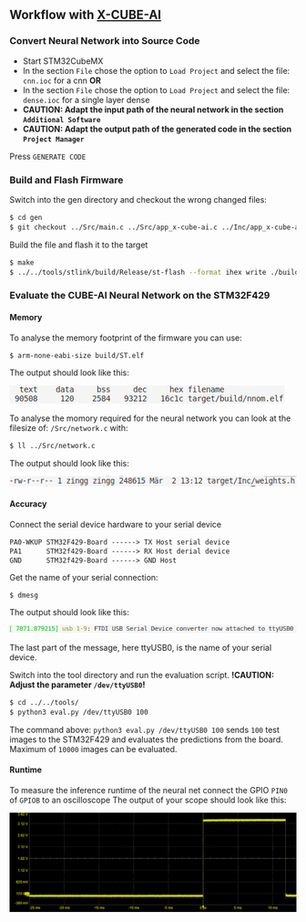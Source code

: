 ## Workflow with [X-CUBE-AI](https://www.st.com/en/embedded-software/x-cube-ai.html)
 
### Convert Neural Network into Source Code
 - Start STM32CubeMX
 - In the section `File` chose the option to `Load Project` and select the file: `cnn.ioc` for a cnn **OR**
 - In the section `File` chose the option to `Load Project` and select the file: `dense.ioc` for a single layer dense
- **CAUTION: Adapt the input path of the neural network in the section `Additional Software`**
- **CAUTION: Adapt the output path of the generated code in the section `Project Manager`**

Press `GENERATE CODE`

### Build and Flash Firmware
Switch into the gen directory and checkout the wrong changed files:
```bash
$ cd gen
$ git checkout ../Src/main.c ../Src/app_x-cube-ai.c ../Inc/app_x-cube-ai.h Makefile
```
Build the file and flash it to the target
```bash
$ make
$ ../../tools/stlink/build/Release/st-flash --format ihex write ./build/ST.hex
```

### Evaluate the CUBE-AI Neural Network on the STM32F429

#### Memory
To analyse the memory footprint of the firmware you can use:
```bash
$ arm-none-eabi-size build/ST.elf
```
The output should look like this:

![size output](../../doc/arm-none-eabi-size_output.png)

To analyse the momory required for the neural network you can look at the filesize of:
`/Src/network.c` with:
```bash
$ ll ../Src/network.c 
```
The output should look like this:

![ll output](../../doc/output_ll.png)

#### Accuracy
Connect the serial device hardware to your serial device
```
PA0-WKUP STM32F429-Board ------> TX Host serial device 
PA1      STM32f429-Board ------> RX Host derial device
GND      STM32f429-Board ------> GND Host
```
Get the name of your serial connection:
```
$ dmesg
```
The output should look like this:

![dmesg output](../../doc/dmesg_output.png)

The last part of the message, here ttyUSB0, is the name of your serial device.

Switch into the tool directory and run the evaluation script.
**!CAUTION: Adjust the parameter `/dev/ttyUSB0`!**
```bash
$ cd ../../tools/
$ python3 eval.py /dev/ttyUSB0 100
```
The command above:
`python3 eval.py /dev/ttyUSB0 100`
sends `100` test images to the STM32F429 and evaluates the predictions from the board.
Maximum of `10000` images can be evaluated.

#### Runtime
To measure the inference runtime of the neural net connect the GPIO `PIN0` of `GPIOB` to an oscilloscope
The output of your scope should look like this:

![dmesg output](../../doc/scope_output.png)
